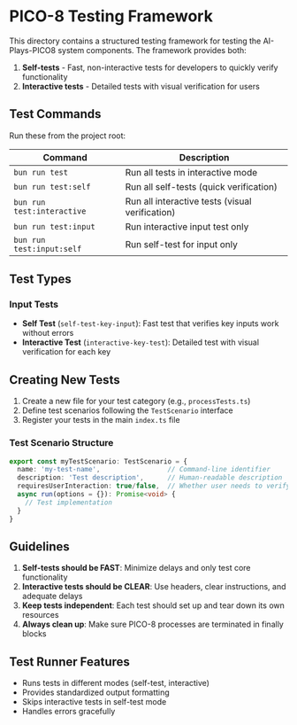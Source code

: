 # PICO-8 Testing Framework

This directory contains a structured testing framework for testing the AI-Plays-PICO8 system components. The framework provides both:

1. **Self-tests** - Fast, non-interactive tests for developers to quickly verify functionality
2. **Interactive tests** - Detailed tests with visual verification for users

## Test Commands

Run these from the project root:

| Command | Description |
|---------|-------------|
| `bun run test` | Run all tests in interactive mode |
| `bun run test:self` | Run all self-tests (quick verification) |
| `bun run test:interactive` | Run all interactive tests (visual verification) |
| `bun run test:input` | Run interactive input test only |
| `bun run test:input:self` | Run self-test for input only |

## Test Types

### Input Tests

- **Self Test** (`self-test-key-input`): Fast test that verifies key inputs work without errors
- **Interactive Test** (`interactive-key-test`): Detailed test with visual verification for each key

## Creating New Tests

1. Create a new file for your test category (e.g., `processTests.ts`)
2. Define test scenarios following the `TestScenario` interface
3. Register your tests in the main `index.ts` file

### Test Scenario Structure

```typescript
export const myTestScenario: TestScenario = {
  name: 'my-test-name',                 // Command-line identifier
  description: 'Test description',      // Human-readable description
  requiresUserInteraction: true/false,  // Whether user needs to verify visually
  async run(options = {}): Promise<void> {
    // Test implementation
  }
}
```

## Guidelines

1. **Self-tests should be FAST**: Minimize delays and only test core functionality
2. **Interactive tests should be CLEAR**: Use headers, clear instructions, and adequate delays
3. **Keep tests independent**: Each test should set up and tear down its own resources
4. **Always clean up**: Make sure PICO-8 processes are terminated in finally blocks

## Test Runner Features

- Runs tests in different modes (self-test, interactive)
- Provides standardized output formatting
- Skips interactive tests in self-test mode
- Handles errors gracefully